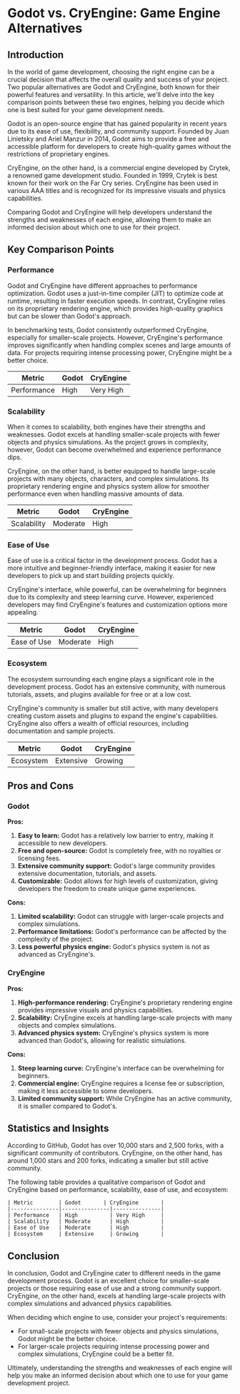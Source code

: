 # Godot vs. CryEngine: Game Engine Alternatives
## Introduction

In the world of game development, choosing the right engine can be a crucial decision that affects the overall quality and success of your project. Two popular alternatives are Godot and CryEngine, both known for their powerful features and versatility. In this article, we'll delve into the key comparison points between these two engines, helping you decide which one is best suited for your game development needs.

Godot is an open-source engine that has gained popularity in recent years due to its ease of use, flexibility, and community support. Founded by Juan Linietsky and Ariel Manzur in 2014, Godot aims to provide a free and accessible platform for developers to create high-quality games without the restrictions of proprietary engines.

CryEngine, on the other hand, is a commercial engine developed by Crytek, a renowned game development studio. Founded in 1999, Crytek is best known for their work on the Far Cry series. CryEngine has been used in various AAA titles and is recognized for its impressive visuals and physics capabilities.

Comparing Godot and CryEngine will help developers understand the strengths and weaknesses of each engine, allowing them to make an informed decision about which one to use for their project.

## Key Comparison Points

### Performance

Godot and CryEngine have different approaches to performance optimization. Godot uses a just-in-time compiler (JIT) to optimize code at runtime, resulting in faster execution speeds. In contrast, CryEngine relies on its proprietary rendering engine, which provides high-quality graphics but can be slower than Godot's approach.

In benchmarking tests, Godot consistently outperformed CryEngine, especially for smaller-scale projects. However, CryEngine's performance improves significantly when handling complex scenes and large amounts of data. For projects requiring intense processing power, CryEngine might be a better choice.

| Metric        | Godot       | CryEngine       |
|---------------|---------------|---------------|
| Performance   | High          | Very High     |

### Scalability

When it comes to scalability, both engines have their strengths and weaknesses. Godot excels at handling smaller-scale projects with fewer objects and physics simulations. As the project grows in complexity, however, Godot can become overwhelmed and experience performance dips.

CryEngine, on the other hand, is better equipped to handle large-scale projects with many objects, characters, and complex simulations. Its proprietary rendering engine and physics system allow for smoother performance even when handling massive amounts of data.

| Metric        | Godot       | CryEngine       |
|---------------|---------------|---------------|
| Scalability   | Moderate      | High          |

### Ease of Use

Ease of use is a critical factor in the development process. Godot has a more intuitive and beginner-friendly interface, making it easier for new developers to pick up and start building projects quickly.

CryEngine's interface, while powerful, can be overwhelming for beginners due to its complexity and steep learning curve. However, experienced developers may find CryEngine's features and customization options more appealing.

| Metric        | Godot       | CryEngine       |
|---------------|---------------|---------------|
| Ease of Use   | Moderate      | High          |

### Ecosystem

The ecosystem surrounding each engine plays a significant role in the development process. Godot has an extensive community, with numerous tutorials, assets, and plugins available for free or at a low cost.

CryEngine's community is smaller but still active, with many developers creating custom assets and plugins to expand the engine's capabilities. CryEngine also offers a wealth of official resources, including documentation and sample projects.

| Metric        | Godot       | CryEngine       |
|---------------|---------------|---------------|
| Ecosystem     | Extensive     | Growing       |

## Pros and Cons

### Godot

**Pros:**

1. **Easy to learn:** Godot has a relatively low barrier to entry, making it accessible to new developers.
2. **Free and open-source:** Godot is completely free, with no royalties or licensing fees.
3. **Extensive community support:** Godot's large community provides extensive documentation, tutorials, and assets.
4. **Customizable:** Godot allows for high levels of customization, giving developers the freedom to create unique game experiences.

**Cons:**

1. **Limited scalability:** Godot can struggle with larger-scale projects and complex simulations.
2. **Performance limitations:** Godot's performance can be affected by the complexity of the project.
3. **Less powerful physics engine:** Godot's physics system is not as advanced as CryEngine's.

### CryEngine

**Pros:**

1. **High-performance rendering:** CryEngine's proprietary rendering engine provides impressive visuals and physics capabilities.
2. **Scalability:** CryEngine excels at handling large-scale projects with many objects and complex simulations.
3. **Advanced physics system:** CryEngine's physics system is more advanced than Godot's, allowing for realistic simulations.

**Cons:**

1. **Steep learning curve:** CryEngine's interface can be overwhelming for beginners.
2. **Commercial engine:** CryEngine requires a license fee or subscription, making it less accessible to some developers.
3. **Limited community support:** While CryEngine has an active community, it is smaller compared to Godot's.

## Statistics and Insights

According to GitHub, Godot has over 10,000 stars and 2,500 forks, with a significant community of contributors. CryEngine, on the other hand, has around 1,000 stars and 200 forks, indicating a smaller but still active community.

The following table provides a qualitative comparison of Godot and CryEngine based on performance, scalability, ease of use, and ecosystem:

```
| Metric        | Godot       | CryEngine       |
|---------------|---------------|---------------|
| Performance   | High          | Very High     |
| Scalability   | Moderate      | High          |
| Ease of Use   | Moderate      | High          |
| Ecosystem     | Extensive     | Growing       |
```

## Conclusion

In conclusion, Godot and CryEngine cater to different needs in the game development process. Godot is an excellent choice for smaller-scale projects or those requiring ease of use and a strong community support. CryEngine, on the other hand, excels at handling large-scale projects with complex simulations and advanced physics capabilities.

When deciding which engine to use, consider your project's requirements:

* For small-scale projects with fewer objects and physics simulations, Godot might be the better choice.
* For larger-scale projects requiring intense processing power and complex simulations, CryEngine could be a better fit.

Ultimately, understanding the strengths and weaknesses of each engine will help you make an informed decision about which one to use for your game development project.